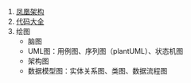 1. [凤凰架构](https://icyfenix.cn/)
2. [代码大全](https://github.com/cq0206/good-books/blob/master/%E4%BB%A3%E7%A0%81%E5%A4%A7%E5%85%A8/Code%20Complete%5B%E4%BB%A3%E7%A0%81%E5%A4%A7%E5%85%A8%5D%20--%20%E7%AC%AC2%E7%89%88%28%E4%B8%AD%E6%96%87%E7%89%88%29.pdf)
3. 绘图
    + 脑图
    + UML图：用例图、序列图（plantUML）、状态机图
    + 架构图
    + 数据模型图：实体关系图、类图、数据流程图